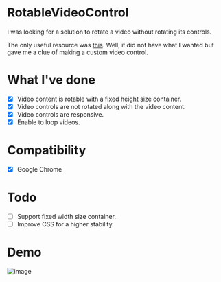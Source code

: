 # RotableVideoControl

I was looking for a solution to rotate a video without rotating its controls.

The only useful resource was [this](https://blog.teamtreehouse.com/building-custom-controls-for-html5-videos).
Well, it did not have what I wanted but gave me a clue of making a custom video control.

# What I've done

- [X] Video content is rotable with a fixed height size container.
- [X] Video controls are not rotated along with the video content.
- [X] Video controls are responsive.
- [X] Enable to loop videos.

# Compatibility

- [X] Google Chrome

# Todo

- [ ] Support fixed width size container.
- [ ] Improve CSS for a higher stability.

# Demo

![image](https://user-images.githubusercontent.com/20492454/152683269-0c63e67c-b36f-40a5-b53d-319b71138c9a.png)
